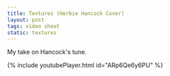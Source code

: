 ```yaml
---
title: Textures (Herbie Hancock Cover)
layout: post
tags: video sheet
static: textures
---
```


My take on Hancock's tune.

{% include youtubePlayer.html id="ARp6Qe6y6PU" %}
